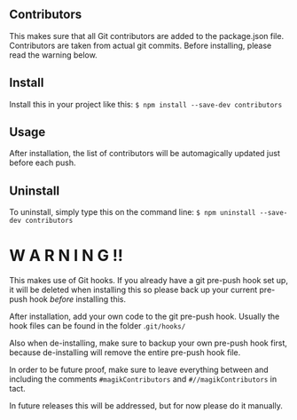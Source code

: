 Contributors
------------
This makes sure that all Git contributors are added to the package.json file. 
Contributors are taken from actual git commits. Before installing, please read 
the warning below. 

Install
-------
Install this in your project like this:
`$ npm install --save-dev contributors`

Usage
-----
After installation, the list of contributors will be automagically updated just 
before each push.

Uninstall
---------
To uninstall, simply type this on the command line:
`$ npm uninstall --save-dev contributors`

W A R N I N G !!
================
This makes use of Git hooks. If you already have a git pre-push hook set up, it
will be deleted when installing this so please back up your current pre-push 
hook *before* installing this. 

After installation, add your own code to the git pre-push hook. Usually the 
hook files can be found in the folder .`git/hooks/` 

Also when de-installing, make sure to backup your own pre-push hook first, 
because de-installing will remove the entire pre-push hook file.

In order to be future proof, make sure to leave everything between and 
including the comments `#magikContributors` and `#//magikContributors` in 
tact.

In future releases this will be addressed, but for now please do it manually.

 
